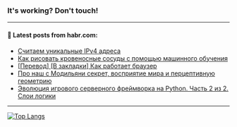 ### It's working? Don't touch!

---
<!--
#### 🛠️ Technical stack:

![C++](https://img.shields.io/badge/C++-informational?logo=c%2B%2B&style=flat&logoColor=white&color=9C033A)
![Java](https://img.shields.io/badge/Java-informational?logo=java&style=flat&logoColor=white&color=007396)
![Kotlin](https://img.shields.io/badge/Kotlin-informational?logo=Kotlin&style=flat&logoColor=white&color=0095D5)
![JS](https://img.shields.io/badge/JS-informational?logo=javaScript&style=flat&logoColor=black&color=F7Df1E) <br>
![HTML5](https://img.shields.io/badge/HTML5-informational?logo=html5&style=flat&logoColor=white&color=E34F26)
![CSS3](https://img.shields.io/badge/CSS3-informational?logo=css3&style=flat&logoColor=white&color=157286)
![Sass](https://img.shields.io/badge/Saas-informational?logo=sass&style=flat&logoColor=white&color=hotpink)
![PHP](https://img.shields.io/badge/PHP-informational?logo=php&style=flat&logoColor=white&color=777BB4) <br>
![WebPAck](https://img.shields.io/badge/WebPack-informational?logo=webPack&style=flat&logoColor=white&color=FF6F00)
![Bootstrap](https://img.shields.io/badge/Bootstrap-informational?logo=Bootstrap&style=flat&logoColor=white&color=7952B3)
![MySQL](https://img.shields.io/badge/MySQL-informational?logo=MySQL&style=flat&logoColor=white&color=00f) <br>
![NodeJS](https://img.shields.io/badge/NodeJS-informational?logo=node.js&style=flat&logoColor=white&color=43853D)
![Spring](https://img.shields.io/badge/Spring-informational?logo=Spring&style=flat&logoColor=white&color=0A9EDC)
![Angular](https://img.shields.io/badge/Vue-informational?logo=vue.js&style=flat&logoColor=white&color=red)
![Git](https://img.shields.io/badge/Git-informational?logo=git&style=flat&logoColor=white&color=darkorange)

___
-->

#### 💬 Latest posts from habr.com:

<!-- BLOG-POST-LIST:START -->
- [Считаем уникальные IPv4 адреса](https://habr.com/ru/post/679008/?utm_source=habrahabr&utm_medium=rss&utm_campaign=679008)
- [Как рисовать кровеносные сосуды с помощью машинного обучения](https://habr.com/ru/post/678960/?utm_source=habrahabr&utm_medium=rss&utm_campaign=678960)
- [[Перевод] [В закладки] Как работает браузер](https://habr.com/ru/post/678400/?utm_source=habrahabr&utm_medium=rss&utm_campaign=678400)
- [Про наш с Модильяни секрет, восприятие мира и перцептивную геометрию](https://habr.com/ru/post/678944/?utm_source=habrahabr&utm_medium=rss&utm_campaign=678944)
- [Эволюция игрового серверного фреймворка на Python. Часть 2 из 2. Слои логики](https://habr.com/ru/post/678666/?utm_source=habrahabr&utm_medium=rss&utm_campaign=678666)
<!-- BLOG-POST-LIST:END -->

---

[![Top Langs](https://github-readme-stats.vercel.app/api/top-langs/?username=zloylis&layout=compact&hide_border=true&theme=dracula)](https://github.com/zloylis)
